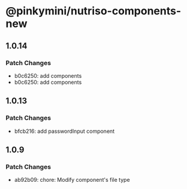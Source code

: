 # @pinkymini/nutriso-components-new

## 1.0.14

### Patch Changes

- b0c6250: add components
- b0c6250: add components

## 1.0.13

### Patch Changes

- bfcb216: add passwordInput component

## 1.0.9

### Patch Changes

- ab92b09: chore: Modify component's file type
